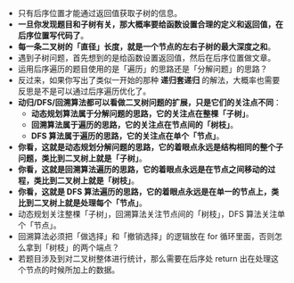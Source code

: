 - 只有后序位置才能通过返回值获取子树的信息。
- **一旦你发现题目和子树有关，那大概率要给函数设置合理的定义和返回值，在后序位置写代码了**。
- **每一条二叉树的「直径」长度，就是一个节点的左右子树的最大深度之和**。
- 遇到子树问题，首先想到的是给函数设置返回值，然后在后序位置做文章。
- 运用后序遍历的题目使用的是「遍历」的思路还是「分解问题」的思路？
- 反过来，如果你写出了类似一开始的那种 **递归套递归** 的解法，大概率也需要反思是不是可以通过后序遍历优化了。
- **动归/DFS/回溯算法都可以看做二叉树问题的扩展，只是它们的关注点不同**：
  - **动态规划算法属于分解问题的思路，它的关注点在整棵「子树」**。
  - **回溯算法属于遍历的思路，它的关注点在节点间的「树枝」**。
  - **DFS 算法属于遍历的思路，它的关注点在单个「节点」**。
- **你看，这就是动态规划分解问题的思路，它的着眼点永远是结构相同的整个子问题，类比到二叉树上就是「子树」**。
- **你看，这就是回溯算法遍历的思路，它的着眼点永远是在节点之间移动的过程，类比到二叉树上就是「树枝」**。
- **你看，这就是 DFS 算法遍历的思路，它的着眼点永远是在单一的节点上，类比到二叉树上就是处理每个「节点」**。
- 动态规划关注整棵「子树」，回溯算法关注节点间的「树枝」，DFS 算法关注单个「节点」。
- 回溯算法必须把「做选择」和「撤销选择」的逻辑放在 for 循环里面，否则怎么拿到「树枝」的两个端点？
- 若题目涉及到对二叉树整体进行统计，那么需要在后序处 return 出在处理这个节点的时候所加上的数据。

